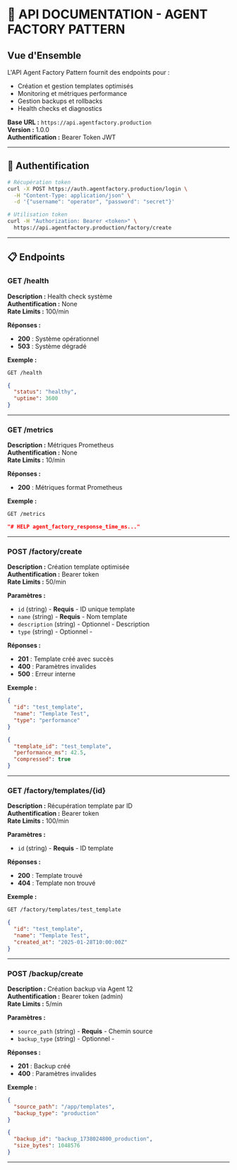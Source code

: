 # 🔌 **API DOCUMENTATION - AGENT FACTORY PATTERN**

## **Vue d'Ensemble**

L'API Agent Factory Pattern fournit des endpoints pour :
- Création et gestion templates optimisés
- Monitoring et métriques performance  
- Gestion backups et rollbacks
- Health checks et diagnostics

**Base URL :** `https://api.agentfactory.production`  
**Version :** 1.0.0  
**Authentification :** Bearer Token JWT

---

## **🔐 Authentification**

```bash
# Récupération token
curl -X POST https://auth.agentfactory.production/login \
  -H "Content-Type: application/json" \
  -d '{"username": "operator", "password": "secret"}'

# Utilisation token
curl -H "Authorization: Bearer <token>" \
  https://api.agentfactory.production/factory/create
```

---

## **📋 Endpoints**

### **GET /health**

**Description :** Health check système  
**Authentification :** None  
**Rate Limits :** 100/min

**Réponses :**

- **200** : Système opérationnel
- **503** : Système dégradé

**Exemple :**

```bash
GET /health
```

```json
{
  "status": "healthy",
  "uptime": 3600
}
```

---

### **GET /metrics**

**Description :** Métriques Prometheus  
**Authentification :** None  
**Rate Limits :** 10/min

**Réponses :**

- **200** : Métriques format Prometheus

**Exemple :**

```bash
GET /metrics
```

```json
"# HELP agent_factory_response_time_ms..."
```

---

### **POST /factory/create**

**Description :** Création template optimisée  
**Authentification :** Bearer token  
**Rate Limits :** 50/min

**Paramètres :**

- `id` (string) - **Requis** - ID unique template
- `name` (string) - **Requis** - Nom template
- `description` (string) - Optionnel - Description
- `type` (string) - Optionnel - 

**Réponses :**

- **201** : Template créé avec succès
- **400** : Paramètres invalides
- **500** : Erreur interne

**Exemple :**

```json
{
  "id": "test_template",
  "name": "Template Test",
  "type": "performance"
}
```

```json
{
  "template_id": "test_template",
  "performance_ms": 42.5,
  "compressed": true
}
```

---

### **GET /factory/templates/{id}**

**Description :** Récupération template par ID  
**Authentification :** Bearer token  
**Rate Limits :** 100/min

**Paramètres :**

- `id` (string) - **Requis** - ID template

**Réponses :**

- **200** : Template trouvé
- **404** : Template non trouvé

**Exemple :**

```bash
GET /factory/templates/test_template
```

```json
{
  "id": "test_template",
  "name": "Template Test",
  "created_at": "2025-01-28T10:00:00Z"
}
```

---

### **POST /backup/create**

**Description :** Création backup via Agent 12  
**Authentification :** Bearer token (admin)  
**Rate Limits :** 5/min

**Paramètres :**

- `source_path` (string) - **Requis** - Chemin source
- `backup_type` (string) - Optionnel - 

**Réponses :**

- **201** : Backup créé
- **400** : Paramètres invalides

**Exemple :**

```json
{
  "source_path": "/app/templates",
  "backup_type": "production"
}
```

```json
{
  "backup_id": "backup_1738024800_production",
  "size_bytes": 1048576
}
```

---

